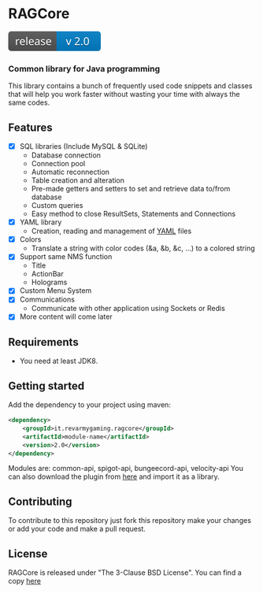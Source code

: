 # RAGCore
[![GitHub version](https://github.com/TheDarkSword/RAGCore/blob/master/icons/maven.svg)](https://search.maven.org/search?q=ragcore)

### Common library for Java programming
This library contains a bunch of frequently used code snippets and classes that will
help you work faster without wasting your time with always the same codes.

## Features
- [x] SQL libraries (Include MySQL & SQLite)
    - Database connection
    - Connection pool
    - Automatic reconnection
    - Table creation and alteration
    - Pre-made getters and setters to set and retrieve data to/from database
    - Custom queries
    - Easy method to close ResultSets, Statements and Connections
- [x] YAML library
    - Creation, reading and management of [YAML](https://yaml.org/) files
- [x] Colors
    - Translate a string with color codes (&a, &b, &c, ...) to a colored string
- [x] Support same NMS function
    - Title
    - ActionBar
    - Holograms
- [x] Custom Menu System
- [x] Communications
    - Communicate with other application using Sockets or Redis
- [x] More content will come later

## Requirements
- You need at least JDK8.

## Getting started
Add the dependency to your project using maven:
```xml
<dependency>
    <groupId>it.revarmygaming.ragcore</groupId>
    <artifactId>module-name</artifactId>
    <version>2.0</version>
</dependency>
```
Modules are: common-api, spigot-api, bungeecord-api, velocity-api
You can also download the plugin from [here](https://repo1.maven.org/maven2/it/revarmygaming/ragcore/plugin/2.0/plugin-2.0.jar) and import it as a library.

## Contributing
To contribute to this repository just fork this repository make your changes or add your code and make a pull request.

## License
RAGCore is released under "The 3-Clause BSD License". You can find a copy [here](https://github.com/TheDarkSword/RAGCore/blob/master/LICENSE)
